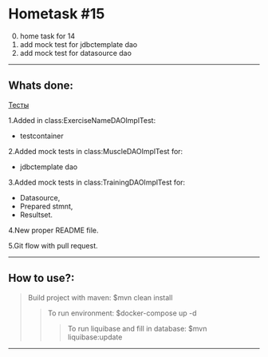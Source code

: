 # Hometask #15
0. home task for 14
1. add mock test for jdbctemplate dao
2. add mock test for datasource dao
___

## Whats done:
[Тесты](https://github.com/ieronim777/lecture15/tree/develop/src/test/java/by.itacademy.javaenterprise/dao)

1.Added in class:ExerciseNameDAOImplTest:
* testcontainer 

2.Added mock tests in class:MuscleDAOImplTest for:
* jdbctemplate dao 

3.Added mock tests in class:TrainingDAOImplTest for:
* Datasource,
* Prepared stmnt,
* Resultset.

4.New proper README file.

5.Git flow with pull request.
___
## How to use?:
>Build project with maven: $mvn clean install
>>To run environment: $docker-compose up -d
>>>To run liquibase and fill in database: $mvn liquibase:update
___

